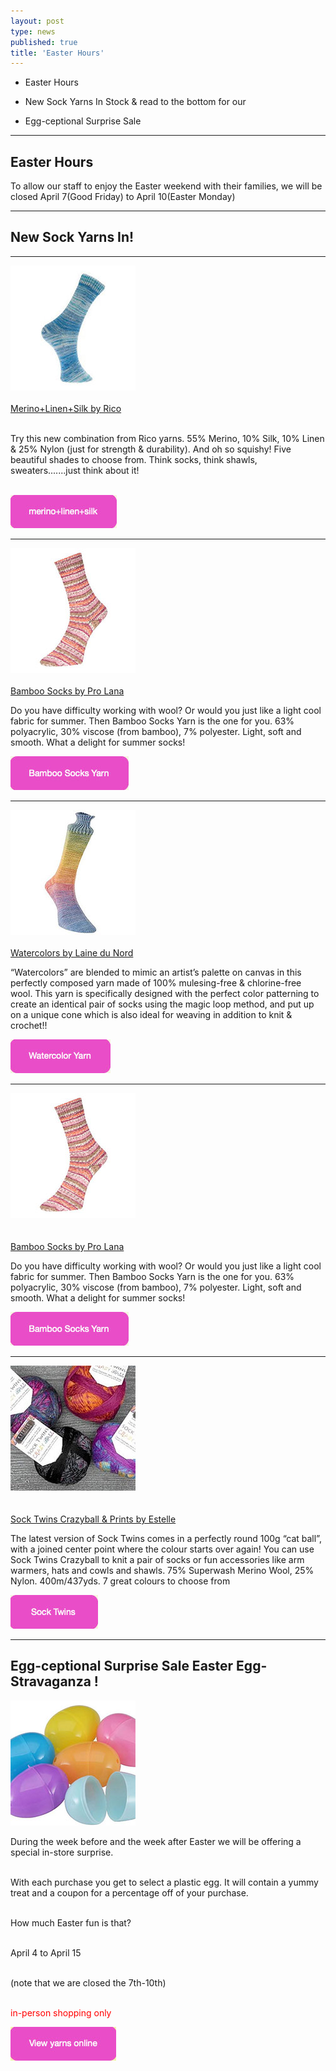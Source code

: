 ```yaml
---
layout: post
type: news
published: true
title: 'Easter Hours'
---
```


- Easter Hours

- New Sock Yarns In Stock & read to the bottom for our

- Egg-ceptional Surprise Sale

<hr />

<h2>Easter Hours</h2>

<p>To allow our staff to enjoy the Easter weekend with their families, we will be closed April 7(Good Friday) to April 10(Easter Monday)</p>
<hr/>

<h2><strong>New Sock Yarns In!</strong></h2>
<hr/>
  
<p><a href="https://www.woolandsilkcoshop.com/products/superba-merino-linen-silk-sock"><img src="/img/merino_sock.jpg"><br /><br />Merino+Linen+Silk by Rico</a><br /><br />

Try this new combination from Rico yarns. 55% Merino, 10% Silk, 10% Linen & 25% Nylon (just for strength & durability). And oh so squishy! Five beautiful shades to choose from. Think socks, think shawls, sweaters.......just think about it!<br /><br />

<a href="https://www.woolandsilkcoshop.com/products/superba-merino-linen-silk-sock"><img src="/img/btn_merino_sock.jpg"></a> <br />
<hr/>
<p><a href="https://www.woolandsilkcoshop.com/products/bamboo-socks"><img src="/img/bamboo_socks.jpg"> <br /><br />
Bamboo Socks by Pro Lana</a><br />
<p>

Do you have difficulty working with wool? Or would you just like a light cool fabric for summer. Then Bamboo Socks Yarn is the one for you. 63% polyacrylic, 30% viscose (from bamboo), 7% polyester. Light, soft and smooth. What a delight for summer socks!</p>
<p>
  
  <a href="https://www.woolandsilkcoshop.com/products/bamboo-socks"><img src="/img/btn_bamboo_socks.jpg"></a> <br />
<hr/>
<p><a href="https://www.woolandsilkcoshop.com/products/laines-du-nord-watercolor-sock"><img src="/img/watercolour_socks.jpg"> <br /><br />
  Watercolors by Laine du Nord</a><br />
<p>

“Watercolors” are blended to mimic an artist’s palette on canvas in this perfectly composed yarn made of 100% mulesing-free & chlorine-free wool. This yarn is specifically designed with the perfect color patterning to create an identical pair of socks using the magic loop method, and put up on a unique cone which is also ideal for weaving in addition to knit & crochet!!</p>
<p>
  
  <a href="https://www.woolandsilkcoshop.com/products/laines-du-nord-watercolor-sock"><img src="/img/btn_watercolour_socks.jpg"></a> <br />
<hr/>
<p><a href="https://www.woolandsilkcoshop.com/products/bamboo-socks"><img src="/img/bamboo_socks.jpg"> <br /><br /><br>
Bamboo Socks by Pro Lana</a><br />
<p>

Do you have difficulty working with wool? Or would you just like a light cool fabric for summer. Then Bamboo Socks Yarn is the one for you. 63% polyacrylic, 30% viscose (from bamboo), 7% polyester. Light, soft and smooth. What a delight for summer socks!</p>
<p>
  
  <a href="https://www.woolandsilkcoshop.com/products/bamboo-socks"><img src="/img/btn_bamboo_socks.jpg"></a> <br />
<hr/>

<p><a href="https://www.woolandsilkcoshop.com/products/sock-twins-crazy-ball"><img src="/img/sock_twins.jpg"> <br /><br /><br>
Sock Twins Crazyball & Prints by Estelle</a><br />
<p>
The latest version of Sock Twins comes in a perfectly round 100g “cat ball”, with a joined center point where the colour starts over again! You can use Sock Twins Crazyball to knit a pair of socks or fun accessories like arm warmers, hats and cowls and shawls. 75% Superwash Merino Wool, 25% Nylon. 400m/437yds. 7 great colours to choose from</p>
<p>
  
  <a href="https://www.woolandsilkcoshop.com/products/sock-twins-crazy-ball"><img src="/img/btn_sock_twins.jpg"></a> <br />
<hr/>
<h2>Egg-ceptional Surprise Sale Easter Egg-Stravaganza !</h2>
<img src="/img/easter_eggs.jpg"><p>
During the week before and the week after Easter we will be offering a special in-store surprise.<br /><br />

With each purchase you get to select a plastic egg. It will contain a yummy treat and a coupon for a percentage off of your purchase.<br /><br />

How much Easter fun is that?<br /><br />

April 4 to April 15<br /><br />

(note that we are closed the 7th-10th)<br /><br />

<font color="red">in-person shopping only</font></p>
  
  <a href="https://www.woolandsilkcoshop.com/"><img src="/img/btn_yarns_online.jpg"></a> 
